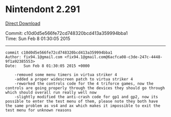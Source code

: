 # Nintendont 2.291
[Direct Download](./Nintendont.zip)

Commit: c10d0d5e566fe72cd748320bcd413a359994bba1  
Time: Sun Feb 8 01:30:05 2015   

-----

```
commit c10d0d5e566fe72cd748320bcd413a359994bba1
Author: fix94.1@gmail.com <fix94.1@gmail.com@6acfca08-c3de-247c-4448-9f1a92385553>
Date:   Sun Feb 8 01:30:05 2015 +0000

    -removed some menu timers in virtua striker 4
    -added a proper widescreen patch to virtua striker 4
    -reworked the controls code for the 4 triforce games, now the controls are going properly through the devices they should go through which should overall run really well now
    -slightly modified the anti-crash code for gp1 and gp2, now its possible to enter the test menu of them, please note they both have the same problem as vs4 and ax which makes it impossible to exit the test menu for unknown reasons
```
